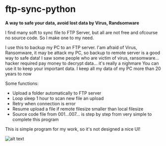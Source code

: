 # ftp-sync-python

**A way to safe your data, avoid lost data by Virus, Randsomware** 

I find many soft to sync file to FTP Server, but all are not free and ofcourse no source code. So I make one to my need.

I use this to backup my PC to an FTP server. I'am afraid of Virus, Ransomware, it may be attack my PC, so backup to remote server is a good way to safe data!
I saw some people who are victim of virus, ransomware... hacker required pay money to decrypt data... it's really a nighmare
You can use it to keep your important data. I keep all my data of my PC more than 20 years to now

Some functions:
- Upload a folder automatically to FTP server
- Loop sleep 1 hour to scan new file an upload
- Retry when connection is error
- Resume upload a file if remote filesize smaller than local filesize
- Source code file from 001...007... is step by step from very simple to complete this program

This is simple program for my work, so it's not designed a nice UI!

![alt text](https://cdn-glx-2.galaxycloud.vn/tool/media/static.lib?sid=100&db68=1&type=mg&id=me589132&media=image)
